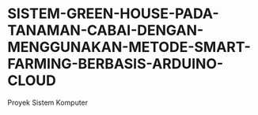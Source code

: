 # SISTEM-GREEN-HOUSE-PADA-TANAMAN-CABAI-DENGAN-MENGGUNAKAN-METODE-SMART-FARMING-BERBASIS-ARDUINO-CLOUD
Proyek Sistem Komputer
